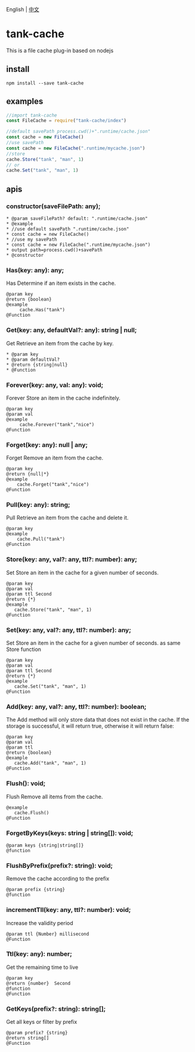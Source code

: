 English | [中文](./README_zh.md)

# tank-cache

This is a file cache plug-in based on nodejs

## install

```shell
npm install --save tank-cache
```

## examples

```js
//import tank-cache
const FileCache = require("tank-cache/index")

//default savePath process.cwd()+".runtime/cache.json"
const cache = new FileCache()
//use savePath
const cache = new FileCache(".runtime/mycache.json")
//store 
cache.Store("tank", "man", 1)
// or 
cache.Set("tank", "man", 1)


```

## apis

### constructor(saveFilePath: any);

```
* @param saveFilePath? default: ".runtime/cache.json"
* @example
* //use default savePath ".runtime/cache.json"
* const cache = new FileCache()
* //use my savePath
* const cache = new FileCache(".runtime/mycache.json")
* output path=process.cwd()+savePath
* @constructor
```

### Has(key: any): any;

Has Determine if an item exists in the cache.

```
@param key
@return {boolean}
@example
     cache.Has("tank")
@Function
```

### Get(key: any, defaultVal?: any): string | null;

Get Retrieve an item from the cache by key.

```
* @param key
* @param defaultVal?
* @return {string|null}
* @Function
```

### Forever(key: any, val: any): void;

Forever Store an item in the cache indefinitely.

```
@param key
@param val
@example
     cache.Forever("tank","nice")
@Function
```

### Forget(key: any): null | any;

Forget Remove an item from the cache.

```
@param key
@return {null|*}
@example
    cache.Forget("tank","nice")
@Function
```

### Pull(key: any): string;

Pull Retrieve an item from the cache and delete it.

```
@param key
@example
    cache.Pull("tank")
@Function
```

### Store(key: any, val?: any, ttl?: number): any;

Set Store an item in the cache for a given number of seconds.

```
@param key
@param val
@param ttl Second
@return {*}
@example
   cache.Store("tank", "man", 1)
@Function
```

### Set(key: any, val?: any, ttl?: number): any;

Set Store an item in the cache for a given number of seconds. as same Store function

```
@param key
@param val
@param ttl Second
@return {*}
@example
   cache.Set("tank", "man", 1)
@Function
```

### Add(key: any, val?: any, ttl?: number): boolean;

The Add method will only store data that does not exist in the cache. If the storage is successful, it will return true,
otherwise it will return false:

```
@param key
@param val
@param ttl
@return {boolean}
@example
   cache.Add("tank", "man", 1)
@Function
```

### Flush(): void;

Flush Remove all items from the cache.

```
@example
   cache.Flush()
@Function
```

### ForgetByKeys(keys: string | string[]): void;

```
@param keys {string|string[]}
@function
```

### FlushByPrefix(prefix?: string): void;

Remove the cache according to the prefix

```
@param prefix {string}
@function
```

### incrementTll(key: any, ttl?: number): void;

Increase the validity period

```
@param ttl {Number} millisecond
@Function
```

### Ttl(key: any): number;

Get the remaining time to live

```
@param key
@return {number}  Second
@function
@Function
```

### GetKeys(prefix?: string): string[];

Get all keys or filter by prefix

```
@param prefix? {string}
@return string[]
@Function
```
